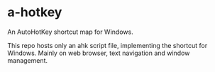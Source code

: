 # a-hotkey
An AutoHotKey shortcut map for Windows.

This repo hosts only an ahk script file, implementing the shortcut for Windows.
Mainly on web browser, text navigation and window management.
